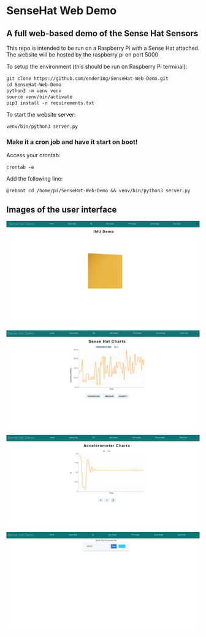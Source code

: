 # SenseHat Web Demo

## A full web-based demo of the Sense Hat Sensors

This repo is intended to be run on a Raspberry Pi with a Sense Hat attached. The website will be hosted by the raspberry pi on port 5000


To setup the environment (this should be run on Raspberry Pi terminal):
```
git clone https://github.com/ender18g/SenseHat-Web-Demo.git
cd SenseHat-Web-Demo
python3 -m venv venv
source venv/bin/activate
pip3 install -r requirements.txt
```

To start the website server:
``` 
venv/bin/python3 server.py
```

### Make it a cron job and have it start on boot!

Access your crontab:
```
crontab -e
```

Add the following line:
```
@reboot cd /home/pi/SenseHat-Web-Demo && venv/bin/python3 server.py
```


## Images of the user interface

![IMU Cube Demo](cube.png)

![Temperature Page](temp.png)

![Acceleromter Page](accel.png)

![Text Page](text.png)



